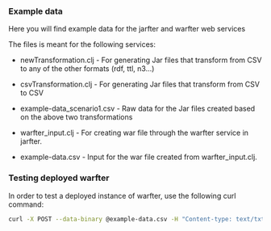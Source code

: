 ### Example data

Here you will find example data for the jarfter and warfter web services

The files is meant for the following services:
- newTransformation.clj - For generating Jar files that transform from CSV to any of the other formats (rdf, ttl, n3...)
- csvTransformation.clj - For generating Jar files that transform from CSV to CSV
- example-data_scenario1.csv - Raw data for the Jar files created based on the above two transformations

- warfter_input.clj - For creating war file through the warfter service in jarfter.
- example-data.csv - Input for the war file created from warfter_input.clj.



### Testing deployed warfter

In order to test a deployed instance of warfter, use the following curl command:

```bash
curl -X POST --data-binary @example-data.csv -H "Content-type: text/txt" http://<ip-address>:<port>/<warfter-name>/streamTransform
```